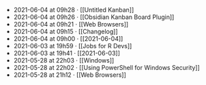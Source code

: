 - 2021-06-04 at 09h28 · [[Untitled Kanban]]
- 2021-06-04 at 09h26 · [[Obsidian Kanban Board Plugin]]
- 2021-06-04 at 09h21 · [[Web Browsers]]
- 2021-06-04 at 09h15 · [[Changelog]]
- 2021-06-04 at 09h00 · [[2021-06-04]]
- 2021-06-03 at 19h59 · [[Jobs for R Devs]]
- 2021-06-03 at 19h41 · [[2021-06-03]]
- 2021-05-28 at 22h03 · [[Windows]]
- 2021-05-28 at 22h02 · [[Using PowerShell for Windows Security]]
- 2021-05-28 at 21h12 · [[Web Browsers]]
